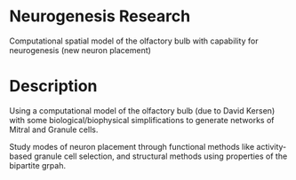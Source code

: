 # Neurogenesis Research
Computational spatial model of the olfactory bulb with capability for neurogenesis (new neuron placement)

# Description

Using a computational model of the olfactory bulb (due to David Kersen) with some biological/biophysical simplifications to generate networks of Mitral and Granule cells.

Study modes of neuron placement through functional methods like activity-based granule cell selection, and structural methods using properties of the bipartite grpah.
